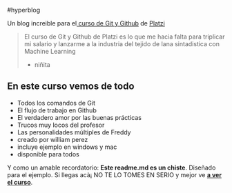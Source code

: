 #hyperblog

Un blog increible para el[ curso de Git y Github](https://platzi.com/cursos/git-github/ " curso de Git y Github") de [Platzi](https://platzi.com/ "Platzi")
> El curso de Git y Github de Platzi es lo que me hacia falta para triplicar mi salario y lanzarme a la industria del tejido de lana sintadistica con Machine Learning
> - niñita

## En este curso vemos de todo
* Todos los comandos de Git
* El flujo de trabajo en Github
* El verdadero amor por las buenas pr&aacute;cticas
* Trucos muy locos del profesor
* Las personalidades m&uacute;ltiples de Freddy
* creado por william perez
* incluye ejemplo en windows y mac
* disponible para todos 



Y como un amable recordatorio: **Este readme.md es un chiste**.  Diseñado para el ejemplo. Si llegas acà¡ NO TE LO TOMES EN SERIO y mejor ve [**a ver el curso**](https://platzi.com/cursos/git-github/ "a ver el curso").
